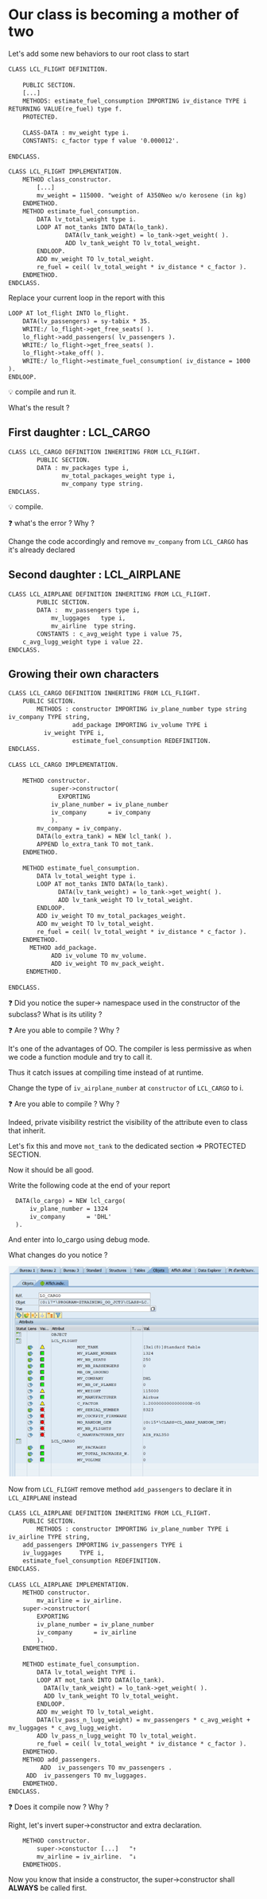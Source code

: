 # Our class is becoming a mother of two

Let's add some new behaviors to our root class to start

```
CLASS LCL_FLIGHT DEFINITION.

	PUBLIC SECTION.
	[...]
	METHODS: estimate_fuel_consumption IMPORTING iv_distance TYPE i RETURNING VALUE(re_fuel) type f.	
	PROTECTED.
	
	CLASS-DATA : mv_weight type i.
	CONSTANTS: c_factor type f value '0.000012'.
	
ENDCLASS.
```

```
CLASS LCL_FLIGHT IMPLEMENTATION.
	METHOD class_constructor.
		[...]
		mv_weight = 115000. "weight of A350Neo w/o kerosene (in kg)
	ENDMETHOD.
	METHOD estimate_fuel_consumption.
		DATA lv_total_weight type i.
		LOOP AT mot_tanks INTO DATA(lo_tank).
    			DATA(lv_tank_weight) = lo_tank->get_weight( ).
      			ADD lv_tank_weight TO lv_total_weight.
		ENDLOOP.
		ADD mv_weight TO lv_total_weight.
		re_fuel = ceil( lv_total_weight * iv_distance * c_factor ).
	ENDMETHOD.
ENDCLASS.
```
Replace your current loop in the report with this

```
LOOP AT lot_flight INTO lo_flight.
    DATA(lv_passengers) = sy-tabix * 35.
    WRITE:/ lo_flight->get_free_seats( ).
    lo_flight->add_passengers( lv_passengers ).
    WRITE:/ lo_flight->get_free_seats( ).
    lo_flight->take_off( ).
    WRITE:/ lo_flight->estimate_fuel_consumption( iv_distance = 1000 ).
ENDLOOP.
```
:bulb: compile and run it.

What's the result ?

## First daughter : LCL_CARGO

```
CLASS LCL_CARGO DEFINITION INHERITING FROM LCL_FLIGHT.
		PUBLIC SECTION.
		DATA : mv_packages type i,
			   mv_total_packages_weight type i,
			   mv_company type string.
ENDCLASS.
```
:bulb: compile.

:question: what's the error ? Why ? 

Change the code accordingly and remove ```mv_company``` from ```LCL_CARGO``` has it's already declared

## Second daughter : LCL_AIRPLANE

```
CLASS LCL_AIRPLANE DEFINITION INHERITING FROM LCL_FLIGHT.
		PUBLIC SECTION.
		DATA :	mv_passengers type i,
			mv_luggages   type i,
			mv_airline	type string.
		CONSTANTS : c_avg_weight type i value 75,
    c_avg_lugg_weight type i value 22.
ENDCLASS.
```

## Growing their own characters

```
CLASS LCL_CARGO DEFINITION INHERITING FROM LCL_FLIGHT.
	PUBLIC SECTION.
	    METHODS : constructor IMPORTING iv_plane_number type string iv_company TYPE string,
				  add_package IMPORTING iv_volume TYPE i
          iv_weight TYPE i,
				  estimate_fuel_consumption REDEFINITION.
ENDCLASS.

CLASS LCL_CARGO IMPLEMENTATION.

	METHOD constructor.
		    super->constructor(
		      EXPORTING
			iv_plane_number = iv_plane_number
			iv_company      = iv_company     
		    ).
		mv_company = iv_company.
		DATA(lo_extra_tank) = NEW lcl_tank( ).
		APPEND lo_extra_tank TO mot_tank.
	ENDMETHOD.
	
	METHOD estimate_fuel_consumption.
		DATA lv_total_weight type i.
		LOOP AT mot_tanks INTO DATA(lo_tank).
		      DATA(lv_tank_weight) = lo_tank->get_weight( ).
		      ADD lv_tank_weight TO lv_total_weight.
		ENDLOOP.
		ADD iv_weight TO mv_total_packages_weight.
		ADD mv_weight TO lv_total_weight.
		re_fuel = ceil( lv_total_weight * iv_distance * c_factor ).
	ENDMETHOD.
	  METHOD add_package.
    		ADD iv_volume TO mv_volume.
    		ADD iv_weight TO mv_pack_weight.
 	 ENDMETHOD.

ENDCLASS.

```

:question: Did you notice the super-> namespace used in the constructor of the subclass?
What is its utility ?

:question: Are you able to compile ? Why ?

It's one of the advantages of OO. The compiler is less permissive as when we code a function module and try to call it.

Thus it catch issues at compiling time instead of at runtime.

Change the type of ```iv_airplane_number``` at ```constructor``` of ```LCL_CARGO``` to i.

:question: Are you able to compile ? Why ?

Indeed, private visibility restrict the visibility of the attribute even to class that inherit.

Let's fix this and move ```mot_tank``` to the dedicated section => PROTECTED SECTION.

Now it should be all good.

Write the following code at the end of your report
```
  DATA(lo_cargo) = NEW lcl_cargo(
      iv_plane_number = 1324
      iv_company      = 'DHL'
  ).
```
And enter into lo_cargo using debug mode.

What changes do you notice ?

![cargo_debug](../img/cargo_debug.PNG)

Now from ```LCL_FLIGHT``` remove method ```add_passengers``` to declare it in ```LCL_AIRPLANE``` instead
```
CLASS LCL_AIRPLANE DEFINITION INHERITING FROM LCL_FLIGHT.
    PUBLIC SECTION.
        METHODS : constructor IMPORTING iv_plane_number TYPE i iv_airline TYPE string,
	add_passengers IMPORTING iv_passengers TYPE i 
	iv_luggages 	TYPE i,
	estimate_fuel_consumption REDEFINITION.
ENDCLASS.

CLASS LCL_AIRPLANE IMPLEMENTATION.
    METHOD constructor.
        mv_airline = iv_airline.
	super->constructor(
	    EXPORTING
		iv_plane_number = iv_plane_number
		iv_company      = iv_airline
	    ).
    ENDMETHOD.
	
    METHOD estimate_fuel_consumption.
	    DATA lv_total_weight TYPE i.
	    LOOP AT mot_tank INTO DATA(lo_tank).
	      DATA(lv_tank_weight) = lo_tank->get_weight( ).
	      ADD lv_tank_weight TO lv_total_weight.
	    ENDLOOP.
	    ADD mv_weight TO lv_total_weight.
	    DATA(lv_pass_n_lugg_weight) = mv_passengers * c_avg_weight + mv_luggages * c_avg_lugg_weight.
	    ADD lv_pass_n_lugg_weight TO lv_total_weight.
	    re_fuel = ceil( lv_total_weight * iv_distance * c_factor ).
    ENDMETHOD.	
    METHOD add_passengers.
         ADD  iv_passengers TO mv_passengers .
	 ADD  iv_passengers TO mv_luggages.
    ENDMETHOD.
ENDCLASS.
```

:question: Does it compile now ? Why ?

Right, let's invert super->constructor and extra declaration.
```
	METHOD constructor.	
		super->constuctor [...]	  "↑
		mv_airline = iv_airline.  "↓
	ENDMETHODS.
```
Now you know that inside a constructor, the super->constructor shall **ALWAYS** be called first.
